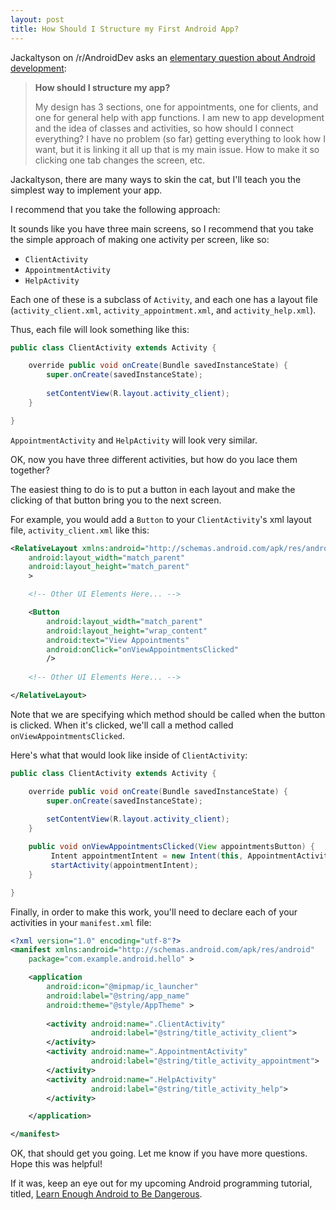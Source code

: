 ```yaml
---
layout: post
title: How Should I Structure my First Android App?
---
```


Jackaltyson on /r/AndroidDev asks an [elementary question about Android development](https://www.reddit.com/r/androiddev/comments/3txxwk/how_should_i_structure_my_app/):

> **How should I structure my app?**
>
> My design has 3 sections, one for appointments, one for clients, and one for general help with app functions. I am new to app development and the idea of classes and activities, so how should I connect everything? I have no problem (so far) getting everything to look how I want, but it is linking it all up that is my main issue. How to make it so clicking one tab changes the screen, etc.

Jackaltyson, there are many ways to skin the cat, but I'll teach you the simplest way to implement your app.

I recommend that you take the following approach:

It sounds like you have three main screens, so I recommend that you take the simple approach of making one activity per screen, like so:

* `ClientActivity`
* `AppointmentActivity`
* `HelpActivity`

Each one of these is a subclass of `Activity`, and each one has a layout file (`activity_client.xml`, `activity_appointment.xml`, and `activity_help.xml`).

Thus, each file will look something like this:

```java
public class ClientActivity extends Activity {

    override public void onCreate(Bundle savedInstanceState) {
        super.onCreate(savedInstanceState);
    
        setContentView(R.layout.activity_client);
    }

}
```

`AppointmentActivity` and `HelpActivity` will look very similar.

OK, now you have three different activities, but how do you lace them together? 

The easiest thing to do is to put a button in each layout and make the clicking of that button bring you to the next screen.

For example, you would add a `Button` to your `ClientActivity`'s xml layout file, `activity_client.xml` like this:

```xml
<RelativeLayout xmlns:android="http://schemas.android.com/apk/res/android"
    android:layout_width="match_parent"
    android:layout_height="match_parent"
    >

    <!-- Other UI Elements Here... -->

    <Button 
        android:layout_width="match_parent"
        android:layout_height="wrap_content"
        android:text="View Appointments"
        android:onClick="onViewAppointmentsClicked"
        />
    
    <!-- Other UI Elements Here... -->

</RelativeLayout>
```

Note that we are specifying which method should be called when the button is clicked. When it's clicked, we'll call a method called `onViewAppointmentsClicked`.

Here's what that would look like inside of `ClientActivity`:
    
```java
public class ClientActivity extends Activity {

    override public void onCreate(Bundle savedInstanceState) {
        super.onCreate(savedInstanceState);
    
        setContentView(R.layout.activity_client);
    }

    public void onViewAppointmentsClicked(View appointmentsButton) {
         Intent appointmentIntent = new Intent(this, AppointmentActivity.class);
         startActivity(appointmentIntent);
    }

}
```

Finally, in order to make this work, you'll need to declare each of your activities in your `manifest.xml` file:

```xml
<?xml version="1.0" encoding="utf-8"?>
<manifest xmlns:android="http://schemas.android.com/apk/res/android"
    package="com.example.android.hello" >

    <application
        android:icon="@mipmap/ic_launcher"
        android:label="@string/app_name"
        android:theme="@style/AppTheme" >
            
        <activity android:name=".ClientActivity"
                  android:label="@string/title_activity_client">
        </activity>
        <activity android:name=".AppointmentActivity"
                  android:label="@string/title_activity_appointment">
        </activity>
        <activity android:name=".HelpActivity"
                  android:label="@string/title_activity_help">
        </activity>

    </application>

</manifest>
```

OK, that should get you going. Let me know if you have more questions. Hope this was helpful!

If it was, keep an eye out for my upcoming Android programming tutorial, titled, [Learn Enough Android to Be Dangerous](http://www.learnenough.com/android-tutorial).
